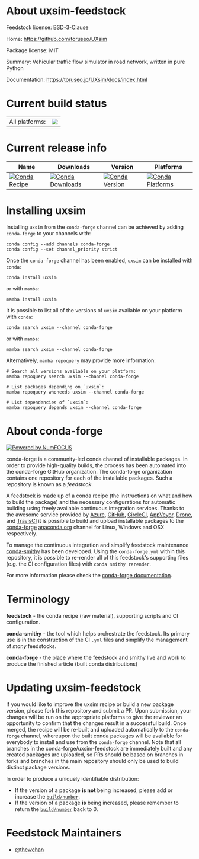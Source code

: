 About uxsim-feedstock
=====================

Feedstock license: [BSD-3-Clause](https://github.com/conda-forge/uxsim-feedstock/blob/main/LICENSE.txt)

Home: https://github.com/toruseo/UXsim

Package license: MIT

Summary: Vehicular traffic flow simulator in road network, written in pure Python

Documentation: https://toruseo.jp/UXsim/docs/index.html

Current build status
====================


<table><tr><td>All platforms:</td>
    <td>
      <a href="https://dev.azure.com/conda-forge/feedstock-builds/_build/latest?definitionId=22409&branchName=main">
        <img src="https://dev.azure.com/conda-forge/feedstock-builds/_apis/build/status/uxsim-feedstock?branchName=main">
      </a>
    </td>
  </tr>
</table>

Current release info
====================

| Name | Downloads | Version | Platforms |
| --- | --- | --- | --- |
| [![Conda Recipe](https://img.shields.io/badge/recipe-uxsim-green.svg)](https://anaconda.org/conda-forge/uxsim) | [![Conda Downloads](https://img.shields.io/conda/dn/conda-forge/uxsim.svg)](https://anaconda.org/conda-forge/uxsim) | [![Conda Version](https://img.shields.io/conda/vn/conda-forge/uxsim.svg)](https://anaconda.org/conda-forge/uxsim) | [![Conda Platforms](https://img.shields.io/conda/pn/conda-forge/uxsim.svg)](https://anaconda.org/conda-forge/uxsim) |

Installing uxsim
================

Installing `uxsim` from the `conda-forge` channel can be achieved by adding `conda-forge` to your channels with:

```
conda config --add channels conda-forge
conda config --set channel_priority strict
```

Once the `conda-forge` channel has been enabled, `uxsim` can be installed with `conda`:

```
conda install uxsim
```

or with `mamba`:

```
mamba install uxsim
```

It is possible to list all of the versions of `uxsim` available on your platform with `conda`:

```
conda search uxsim --channel conda-forge
```

or with `mamba`:

```
mamba search uxsim --channel conda-forge
```

Alternatively, `mamba repoquery` may provide more information:

```
# Search all versions available on your platform:
mamba repoquery search uxsim --channel conda-forge

# List packages depending on `uxsim`:
mamba repoquery whoneeds uxsim --channel conda-forge

# List dependencies of `uxsim`:
mamba repoquery depends uxsim --channel conda-forge
```


About conda-forge
=================

[![Powered by
NumFOCUS](https://img.shields.io/badge/powered%20by-NumFOCUS-orange.svg?style=flat&colorA=E1523D&colorB=007D8A)](https://numfocus.org)

conda-forge is a community-led conda channel of installable packages.
In order to provide high-quality builds, the process has been automated into the
conda-forge GitHub organization. The conda-forge organization contains one repository
for each of the installable packages. Such a repository is known as a *feedstock*.

A feedstock is made up of a conda recipe (the instructions on what and how to build
the package) and the necessary configurations for automatic building using freely
available continuous integration services. Thanks to the awesome service provided by
[Azure](https://azure.microsoft.com/en-us/services/devops/), [GitHub](https://github.com/),
[CircleCI](https://circleci.com/), [AppVeyor](https://www.appveyor.com/),
[Drone](https://cloud.drone.io/welcome), and [TravisCI](https://travis-ci.com/)
it is possible to build and upload installable packages to the
[conda-forge](https://anaconda.org/conda-forge) [anaconda.org](https://anaconda.org/)
channel for Linux, Windows and OSX respectively.

To manage the continuous integration and simplify feedstock maintenance
[conda-smithy](https://github.com/conda-forge/conda-smithy) has been developed.
Using the ``conda-forge.yml`` within this repository, it is possible to re-render all of
this feedstock's supporting files (e.g. the CI configuration files) with ``conda smithy rerender``.

For more information please check the [conda-forge documentation](https://conda-forge.org/docs/).

Terminology
===========

**feedstock** - the conda recipe (raw material), supporting scripts and CI configuration.

**conda-smithy** - the tool which helps orchestrate the feedstock.
                   Its primary use is in the construction of the CI ``.yml`` files
                   and simplify the management of *many* feedstocks.

**conda-forge** - the place where the feedstock and smithy live and work to
                  produce the finished article (built conda distributions)


Updating uxsim-feedstock
========================

If you would like to improve the uxsim recipe or build a new
package version, please fork this repository and submit a PR. Upon submission,
your changes will be run on the appropriate platforms to give the reviewer an
opportunity to confirm that the changes result in a successful build. Once
merged, the recipe will be re-built and uploaded automatically to the
`conda-forge` channel, whereupon the built conda packages will be available for
everybody to install and use from the `conda-forge` channel.
Note that all branches in the conda-forge/uxsim-feedstock are
immediately built and any created packages are uploaded, so PRs should be based
on branches in forks and branches in the main repository should only be used to
build distinct package versions.

In order to produce a uniquely identifiable distribution:
 * If the version of a package **is not** being increased, please add or increase
   the [``build/number``](https://docs.conda.io/projects/conda-build/en/latest/resources/define-metadata.html#build-number-and-string).
 * If the version of a package **is** being increased, please remember to return
   the [``build/number``](https://docs.conda.io/projects/conda-build/en/latest/resources/define-metadata.html#build-number-and-string)
   back to 0.

Feedstock Maintainers
=====================

* [@thewchan](https://github.com/thewchan/)

